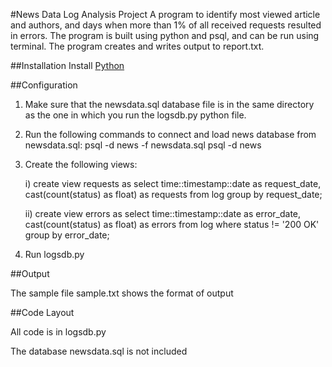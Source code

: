 #News Data Log Analysis Project
A program to identify most viewed article and authors, and days when more than 1% of all received requests resulted in errors. The program is built using python and psql, and can be run using terminal. The program creates and writes output to report.txt.

##Installation
Install [Python](https://www.python.org/downloads/)

##Configuration
1) Make sure that the newsdata.sql database file is in the same directory as the one in which you run the logsdb.py python file.

2) Run the following commands to connect and load news database from newsdata.sql:
    psql -d news -f newsdata.sql
    psql -d news

3) Create the following views:

    i) create view requests as select time::timestamp::date as request_date, cast(count(status) as float) as requests from log group by request_date;

    ii) create view errors as select time::timestamp::date as error_date, cast(count(status) as float) as errors from log where status != '200 OK' group by error_date;

4) Run logsdb.py

##Output

The sample file sample.txt shows the format of output

##Code Layout

All code is in logsdb.py

The database newsdata.sql is not included
